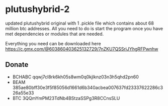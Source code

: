 # plutushybrid-2
updated plutushybrid original with 1 .pickle file which contains about 68 million btc addresses.
All you need to do is start the program once you have met dependencies or modules that are needed.

Everything you need can be downloaded here
https://c.gmx.com/@603860403625132729/7nZKU7QSSriJYhgRFPwnhw


## Donate

* BCHABC qqwj7cl8rk6kh05s8wm0q0kjlknz03n3h5qhd2pn60
* BEAM 385ae80bff30e3f5f85056d1661d6b340acbea007637fd23337622286c326a55e33
* BTC  3QQmYmPM23TdNb4BStzaSSPg3R8CCnsSLU
